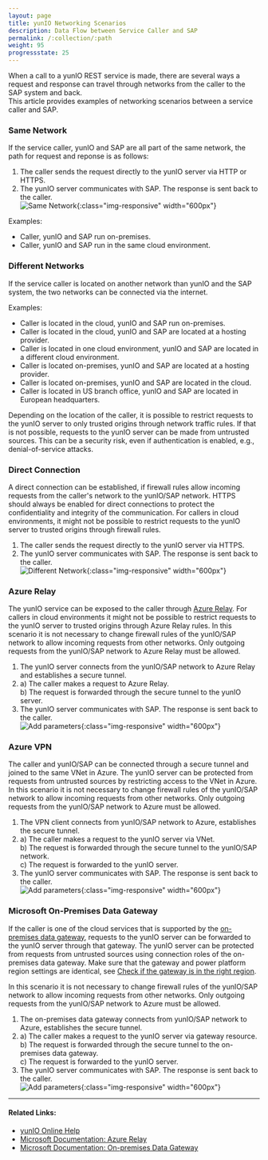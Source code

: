 ```yaml
---
layout: page
title: yunIO Networking Scenarios
description: Data Flow between Service Caller and SAP
permalink: /:collection/:path
weight: 95
progressstate: 25
---
```



When a call to a yunIO REST service is made, there are several ways a request and response can travel through networks from the caller to the SAP system and back. <br>
This article provides examples of networking scenarios between a service caller and SAP.<br>


### Same Network

If the service caller, yunIO and SAP are all part of the same network, the path for request and reponse is as follows:

1. The caller sends the request directly to the yunIO server via HTTP or HTTPS.
2. The yunIO server communicates with SAP. The response is sent back to the caller.<br> 
![Same Network](/img/contents/yunio/ts-knowledge-base_same-network.png){:class="img-responsive" width="600px"}

Examples:
- Caller, yunIO and SAP run on-premises.
- Caller, yunIO and SAP run in the same cloud environment. 

### Different Networks

If the service caller is located on another network than yunIO and the SAP system, the two networks can be connected via the internet.

Examples:
- Caller is located in the cloud, yunIO and SAP run on-premises.
- Caller is located in the cloud, yunIO and SAP are located at a hosting provider. 
- Caller is located in one cloud environment, yunIO and SAP are located in a different cloud environment.
- Caller is located on-premises, yunIO and SAP are located at a hosting provider. 
- Caller is located on-premises, yunIO and SAP are located in the cloud.
- Caller is located in US branch office, yunIO and SAP are located in European headquarters.

Depending on the location of the caller, it is possible to restrict requests to the yunIO server to only trusted origins through network traffic rules. 
If that is not possible, requests to the yunIO server can be made from untrusted sources. This can be a security risk, even if authentication is enabled, e.g., denial-of-service attacks.

### Direct Connection

A direct connection can be established, if firewall rules allow incoming requests from the caller's network to the yunIO/SAP network. 
HTTPS should always be enabled for direct connections to protect the confidentiality and integrity of the communication.
For callers in cloud environments, it might not be possible to restrict requests to the yunIO server to trusted origins through firewall rules.


1. The caller sends the request directly to the yunIO server via HTTPS.
2. The yunIO server communicates with SAP. The response is sent back to the caller. <br>
![Different Network](/img/contents/yunio/ts-knowledge-base_directly-open-port.png){:class="img-responsive" width="600px"}

### Azure Relay
The yunIO service can be exposed to the caller through [Azure Relay](https://docs.microsoft.com/en-gb/azure/azure-relay/relay-what-is-it).
For callers in cloud environments it might not be possible to restrict requests to the yunIO server to trusted origins through Azure Relay rules.
In this scenario it is not necessary to change firewall rules of the yunIO/SAP network to allow incoming requests from other networks. 
Only outgoing requests from the yunIO/SAP network to Azure Relay must be allowed.


1. The yunIO server connects from the yunIO/SAP network to Azure Relay and establishes a secure tunnel.
2. a) The caller makes a request to Azure Relay.<br>
b) The request is forwarded through the secure tunnel to the yunIO server.
3. The yunIO server communicates with SAP. The response is sent back to the caller. <br>
![Add parameters](/img/contents/yunio/ts-knowledge-base_azure-relay.png){:class="img-responsive" width="600px"}

### Azure VPN
The caller and yunIO/SAP can be connected through a secure tunnel and joined to the same VNet in Azure.
The yunIO server can be protected from requests from untrusted sources by restricting access to the VNet in Azure.
In this scenario it is not necessary to change firewall rules of the yunIO/SAP network to allow incoming requests from other networks. 
Only outgoing requests from the yunIO/SAP network to Azure must be allowed.


1. The VPN client connects from yunIO/SAP network to Azure, establishes the secure tunnel.
2. a) The caller makes a request to the yunIO server via VNet.<br>
b) The request is forwarded through the secure tunnel to the yunIO/SAP network.<br>
c) The request is forwarded to the yunIO server.
3. The yunIO server communicates with SAP. The response is sent back to the caller. <br>
![Add parameters](/img/contents/yunio/ts-knowledge-base_azure-vpn.png){:class="img-responsive" width="600px"}


### Microsoft On-Premises Data Gateway
If the caller is one of the cloud services that is supported by the [on-premises data gateway](https://docs.microsoft.com/en-gb/data-integration/gateway/service-gateway-onprem), requests to the yunIO server can be forwarded to the yunIO server through that gateway.
The yunIO server can be protected from requests from untrusted sources using connection roles of the on-premises data gateway.
Make sure that the gateway and power platform region settings are identical, see [Check if the gateway is in the right region](https://docs.microsoft.com/en-gb/troubleshoot/power-platform/power-automate/check-if-gateway-is-the-right-region).

In this scenario it is not necessary to change firewall rules of the yunIO/SAP network to allow incoming requests from other networks. 
Only outgoing requests from the yunIO/SAP network to Azure must be allowed.


1. The on-premises data gateway connects from yunIO/SAP network to Azure, establishes the secure tunnel.
2. a) The caller makes a request to the yunIO server via gateway resource.<br>
b) The request is forwarded through the secure tunnel to the on-premises data gateway.<br>
c) The request is forwarded to the yunIO server.
3. The yunIO server communicates with SAP. The response is sent back to the caller. <br>
![Add parameters](/img/contents/yunio/ts-knowledge-base_azure-data-gateway.png){:class="img-responsive" width="600px"}

******
#### Related Links:

- [yunIO Online Help](https://help.theobald-software.com/en/yunio/)
- [Microsoft Documentation: Azure Relay](https://docs.microsoft.com/en-gb/azure/azure-relay/relay-what-is-it)
- [Microsoft Documentation: On-premises Data Gateway](https://docs.microsoft.com/en-gb/data-integration/gateway/service-gateway-onprem)